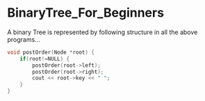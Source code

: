 # BinaryTree_For_Beginners
A binary Tree is represented by following structure in all the above programs...
```cpp
void postOrder(Node *root) {
    if(root!=NULL) {
        postOrder(root->left);
        postOrder(root->right);
        cout << root->key << " ";
    }
}
```
